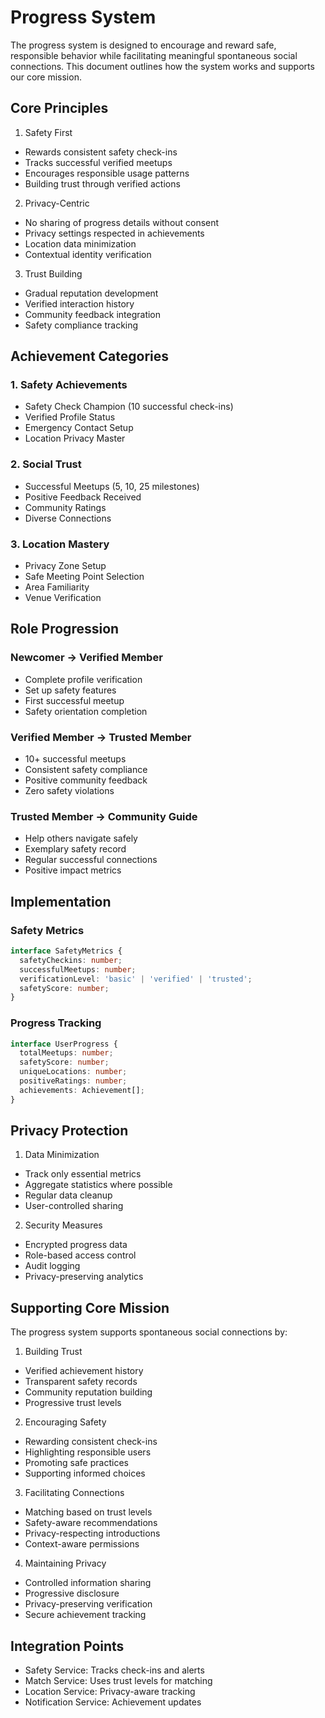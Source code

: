 
# Progress System

The progress system is designed to encourage and reward safe, responsible behavior while facilitating meaningful spontaneous social connections. This document outlines how the system works and supports our core mission.

## Core Principles

1. Safety First
- Rewards consistent safety check-ins
- Tracks successful verified meetups
- Encourages responsible usage patterns
- Building trust through verified actions

2. Privacy-Centric
- No sharing of progress details without consent
- Privacy settings respected in achievements
- Location data minimization
- Contextual identity verification

3. Trust Building
- Gradual reputation development
- Verified interaction history
- Community feedback integration
- Safety compliance tracking

## Achievement Categories

### 1. Safety Achievements
- Safety Check Champion (10 successful check-ins)
- Verified Profile Status
- Emergency Contact Setup
- Location Privacy Master

### 2. Social Trust
- Successful Meetups (5, 10, 25 milestones)
- Positive Feedback Received
- Community Ratings
- Diverse Connections

### 3. Location Mastery
- Privacy Zone Setup
- Safe Meeting Point Selection
- Area Familiarity
- Venue Verification

## Role Progression

### Newcomer → Verified Member
- Complete profile verification
- Set up safety features
- First successful meetup
- Safety orientation completion

### Verified Member → Trusted Member
- 10+ successful meetups
- Consistent safety compliance
- Positive community feedback
- Zero safety violations

### Trusted Member → Community Guide
- Help others navigate safely
- Exemplary safety record
- Regular successful connections
- Positive impact metrics

## Implementation

### Safety Metrics
```typescript
interface SafetyMetrics {
  safetyCheckins: number;
  successfulMeetups: number;
  verificationLevel: 'basic' | 'verified' | 'trusted';
  safetyScore: number;
}
```

### Progress Tracking
```typescript
interface UserProgress {
  totalMeetups: number;
  safetyScore: number;
  uniqueLocations: number;
  positiveRatings: number;
  achievements: Achievement[];
}
```

## Privacy Protection

1. Data Minimization
- Track only essential metrics
- Aggregate statistics where possible
- Regular data cleanup
- User-controlled sharing

2. Security Measures
- Encrypted progress data
- Role-based access control
- Audit logging
- Privacy-preserving analytics

## Supporting Core Mission

The progress system supports spontaneous social connections by:

1. Building Trust
- Verified achievement history
- Transparent safety records
- Community reputation building
- Progressive trust levels

2. Encouraging Safety
- Rewarding consistent check-ins
- Highlighting responsible users
- Promoting safe practices
- Supporting informed choices

3. Facilitating Connections
- Matching based on trust levels
- Safety-aware recommendations
- Privacy-respecting introductions
- Context-aware permissions

4. Maintaining Privacy
- Controlled information sharing
- Progressive disclosure
- Privacy-preserving verification
- Secure achievement tracking

## Integration Points

- Safety Service: Tracks check-ins and alerts
- Match Service: Uses trust levels for matching
- Location Service: Privacy-aware tracking
- Notification Service: Achievement updates
